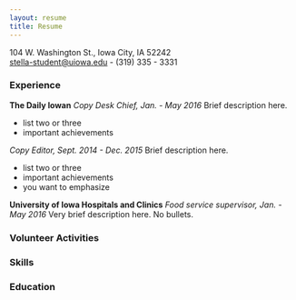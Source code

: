 ```yaml
---
layout: resume
title: Resume
---
```

104 W. Washington St., Iowa City, IA 52242  
[stella-student@uiowa.edu](mailto:stella-student@uiowa.edu) - (319) 335 - 3331

### Experience

**The Daily Iowan** 
*Copy Desk Chief, Jan. - May 2016* 
Brief description here.    

* list two or three
* important achievements

*Copy Editor, Sept. 2014 - Dec. 2015* 
Brief description here.    

* list two or three
* important achievements
* you want to emphasize


**University of Iowa Hospitals and Clinics** 
*Food service supervisor, Jan. - May 2016* 
Very brief description here. No bullets.  


### Volunteer Activities


### Skills

### Education
